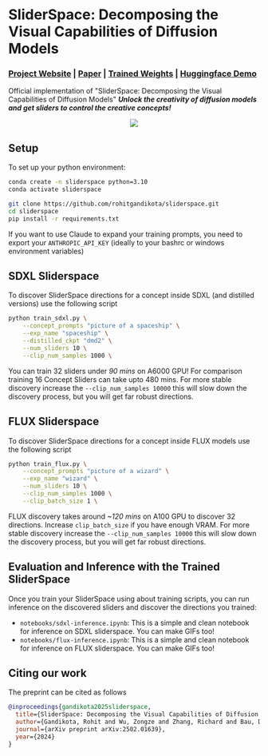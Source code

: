 # SliderSpace: Decomposing the Visual Capabilities of Diffusion Models
### [Project Website](https://sliderspace.baulab.info) | [Paper](https://arxiv.org/pdf/2502.01639) | [Trained Weights](https://sliderspace.baulab.info/sliderspace_weights/) | [Huggingface Demo](https://huggingface.co/spaces/baulab/SliderSpace)

Official implementation of "SliderSpace: Decomposing the Visual Capabilities of Diffusion Models"
***Unlock the creativity of diffusion models and get sliders to control the creative concepts!*** <br>

<div align='center'>
<img src = 'images/twitter_teaser.gif'>
</div>


## Setup
To set up your python environment:

```bash
conda create -n sliderspace python=3.10
conda activate sliderspace

git clone https://github.com/rohitgandikota/sliderspace.git
cd sliderspace
pip install -r requirements.txt
```

If you want to use Claude to expand your training prompts, you need to export your `ANTHROPIC_API_KEY` (ideally to your bashrc or windows environment variables)

## SDXL Sliderspace
To discover SliderSpace directions for a concept inside SDXL (and distilled versions) use the following script

```bash
python train_sdxl.py \
    --concept_prompts "picture of a spaceship" \
    --exp_name "spaceship" \
    --distilled_ckpt "dmd2" \
    --num_sliders 10 \
    --clip_num_samples 1000 \
```
You can train 32 sliders under *90 mins* on A6000 GPU! For comparison training 16 Concept Sliders can take upto 480 mins. For more stable discovery increase the `--clip_num_samples 10000` this will slow down the discovery process, but you will get far robust directions.

## FLUX Sliderspace
To discover SliderSpace directions for a concept inside FLUX models use the following script

```bash
python train_flux.py \
    --concept_prompts "picture of a wizard" \
    --exp_name "wizard" \
    --num_sliders 10 \
    --clip_num_samples 1000 \
    --clip_batch_size 1 \ 
```
FLUX discovery takes around *~120 mins* on A100 GPU to discover 32 directions. Increase `clip_batch_size` if you have enough VRAM. For more stable discovery increase the `--clip_num_samples 10000` this will slow down the discovery process, but you will get far robust directions.

## Evaluation and Inference with the Trained SliderSpace
Once you train your SliderSpace using about training scripts, you can run inference on the discovered sliders and discover the directions you trained:
- `notebooks/sdxl-inference.ipynb`: This is a simple and clean notebook for inference on SDXL sliderspace. You can make GIFs too! 
- `notebooks/flux-inference.ipynb`: This is a simple and clean notebook for inference on FLUX sliderspace. You can make GIFs too! 


## Citing our work
The preprint can be cited as follows
```bibtex
@inproceedings{gandikota2025sliderspace,
  title={SliderSpace: Decomposing the Visual Capabilities of Diffusion Models},
  author={Gandikota, Rohit and Wu, Zongze and Zhang, Richard and Bau, David and Shechtman, Eli and Kolkin, Nick},
  journal={arXiv preprint arXiv:2502.01639},
  year={2024}
}
```